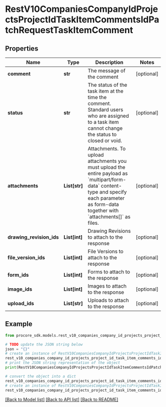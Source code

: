 # RestV10CompaniesCompanyIdProjectsProjectIdTaskItemCommentsIdPatchRequestTaskItemComment


## Properties

Name | Type | Description | Notes
------------ | ------------- | ------------- | -------------
**comment** | **str** | The message of the comment | [optional] 
**status** | **str** | The status of the task item at the time the comment. Standard users who are assigned to a task item cannot change the status to closed or void. | [optional] 
**attachments** | **List[str]** | Attachments. To upload attachments you must upload the entire payload as &#x60;multipart/form-data&#x60; content-type and specify each parameter as form-data together with &#x60;attachments[]&#x60; as files. | [optional] 
**drawing_revision_ids** | **List[int]** | Drawing Revisions to attach to the response | [optional] 
**file_version_ids** | **List[int]** | File Versions to attach to the response | [optional] 
**form_ids** | **List[int]** | Forms to attach to the response | [optional] 
**image_ids** | **List[int]** | Images to attach to the response | [optional] 
**upload_ids** | **List[str]** | Uploads to attach to the response | [optional] 

## Example

```python
from procore_sdk.models.rest_v10_companies_company_id_projects_project_id_task_item_comments_id_patch_request_task_item_comment import RestV10CompaniesCompanyIdProjectsProjectIdTaskItemCommentsIdPatchRequestTaskItemComment

# TODO update the JSON string below
json = "{}"
# create an instance of RestV10CompaniesCompanyIdProjectsProjectIdTaskItemCommentsIdPatchRequestTaskItemComment from a JSON string
rest_v10_companies_company_id_projects_project_id_task_item_comments_id_patch_request_task_item_comment_instance = RestV10CompaniesCompanyIdProjectsProjectIdTaskItemCommentsIdPatchRequestTaskItemComment.from_json(json)
# print the JSON string representation of the object
print(RestV10CompaniesCompanyIdProjectsProjectIdTaskItemCommentsIdPatchRequestTaskItemComment.to_json())

# convert the object into a dict
rest_v10_companies_company_id_projects_project_id_task_item_comments_id_patch_request_task_item_comment_dict = rest_v10_companies_company_id_projects_project_id_task_item_comments_id_patch_request_task_item_comment_instance.to_dict()
# create an instance of RestV10CompaniesCompanyIdProjectsProjectIdTaskItemCommentsIdPatchRequestTaskItemComment from a dict
rest_v10_companies_company_id_projects_project_id_task_item_comments_id_patch_request_task_item_comment_from_dict = RestV10CompaniesCompanyIdProjectsProjectIdTaskItemCommentsIdPatchRequestTaskItemComment.from_dict(rest_v10_companies_company_id_projects_project_id_task_item_comments_id_patch_request_task_item_comment_dict)
```
[[Back to Model list]](../README.md#documentation-for-models) [[Back to API list]](../README.md#documentation-for-api-endpoints) [[Back to README]](../README.md)


